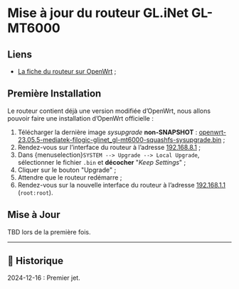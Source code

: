 # Mise à jour du routeur GL.iNet GL-MT6000

## Liens

- [La fiche du routeur sur OpenWrt](https://openwrt.org/toh/gl.inet/gl-mt6000) ;

## Première Installation

Le routeur contient déjà une version modifiée d’OpenWrt, nous allons pouvoir faire une installation d’OpenWrt officielle :

1. Télécharger la dernière image *sysupgrade* **non-SNAPSHOT** : [openwrt-23.05.5-mediatek-filogic-glinet_gl-mt6000-squashfs-sysupgrade.bin](https://downloads.openwrt.org/releases/23.05.5/targets/mediatek/filogic/openwrt-23.05.5-mediatek-filogic-glinet_gl-mt6000-squashfs-sysupgrade.bin) ;
1. Rendez-vous sur l’interface du routeur à l’adresse [192.168.8.1](http://192.168.8.1/) ;
1. Dans {menuselection}`SYSTEM --> Upgrade --> Local Upgrade`, sélectionner le fichier `.bin` et **décocher** "*Keep Settings*" ;
1. Cliquer sur le bouton "Upgrade" ;
1. Attendre que le routeur redémarre ;
1. Rendez-vous sur la nouvelle interface du routeur à l’adresse [192.168.1.1](http://192.168.1.1/) (`root:root`).

## Mise à Jour

TBD lors de la première fois.

---

## 📜 Historique

2024-12-16
: Premier jet.
